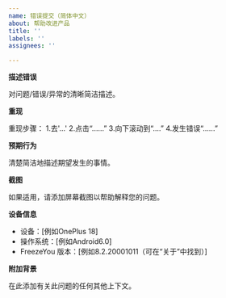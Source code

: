 ```yaml
---
name: 错误提交（简体中文）
about: 帮助改进产品
title: ''
labels: ''
assignees: ''

---
```


**描述错误**

对问题/错误/异常的清晰简洁描述。 

**重现**

重现步骤：
1.去'...' 
2.点击“......” 
3.向下滚动到“....” 
4.发生错误“......”

**预期行为** 

清楚简洁地描述期望发生的事情。 

**截图** 

如果适用，请添加屏幕截图以帮助解释您的问题。 

**设备信息**

 - 设备：[例如OnePlus 18]  
 - 操作系统：[例如Android6.0]  
 - FreezeYou 版本：[例如8.2.20001011（可在“关于”中找到）] 

**附加背景** 

在此添加有关此问题的任何其他上下文。
